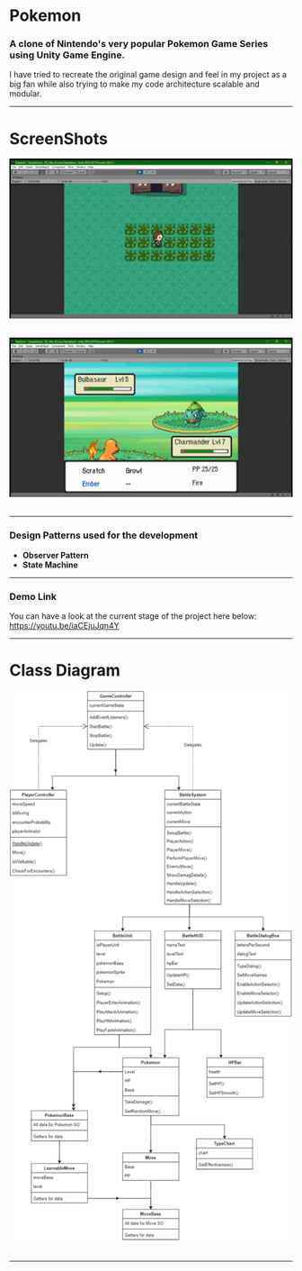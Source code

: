 # Pokemon
### A clone of Nintendo's very popular Pokemon Game Series using Unity Game Engine. 
I have tried to recreate the original game design and feel in my project as a big fan while also trying to make my code architecture scalable and modular.
<hr>

# ScreenShots
<p align="center">
<img src="Assets/Attachments/SS1.png"> &nbsp&nbsp&nbsp&nbsp
</p>
<p align="center">
<img src="Assets/Attachments/SS2.png"> &nbsp&nbsp&nbsp&nbsp
</p>
<hr>

### Design Patterns used for the development
* **Observer Pattern**
* **State Machine**
<hr>

### Demo Link
You can have a look at the current stage of the project here below: <br>
https://youtu.be/iaCEjuJqn4Y
<hr>

# Class Diagram
<p align="center">
<img src="Assets/Attachments/Pokemon.png"> &nbsp&nbsp&nbsp&nbsp
</p>
<hr>
